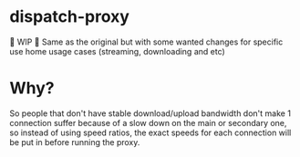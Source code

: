# dispatch-proxy
🚧 WIP 🚧
Same as the original but with some wanted changes for specific use home usage cases (streaming, downloading and etc)

# Why?
So people that don't have stable download/upload bandwidth don't make 1 connection suffer because of a slow down on the main or secondary one,  so instead of using speed ratios, the exact speeds for each connection will be put in before running the proxy.

